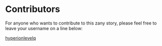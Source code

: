 # Contributors

For anyone who wants to contribute to this zany story, please feel free to leave your username on a line below:

[hyperionlevelq](https://github.com/hyperionlevelq)

